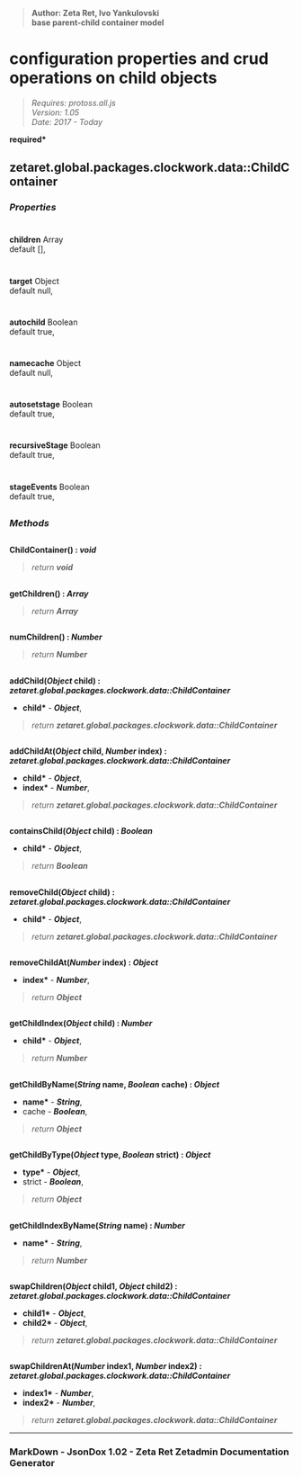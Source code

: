 > __Author: Zeta Ret, Ivo Yankulovski__  
> __base parent-child container model__  
# configuration properties and crud operations on child objects  
> *Requires: protoss.all.js*  
> *Version: 1.05*  
> *Date: 2017 - Today*  

__required*__

## zetaret.global.packages.clockwork.data::ChildContainer  

### *Properties*  

#  
__children__ Array  
default [],   

#  
__target__ Object  
default null,   

#  
__autochild__ Boolean  
default true,   

#  
__namecache__ Object  
default null,   

#  
__autosetstage__ Boolean  
default true,   

#  
__recursiveStage__ Boolean  
default true,   

#  
__stageEvents__ Boolean  
default true,   


##  
### *Methods*  

##  
__ChildContainer() : *void*__  
  
> *return __void__*  

##  
__getChildren() : *Array*__  
  
> *return __Array__*  

##  
__numChildren() : *Number*__  
  
> *return __Number__*  

##  
__addChild(*Object* child) : *zetaret.global.packages.clockwork.data::ChildContainer*__  
  
- __child*__ - __*Object*__,   
> *return __zetaret.global.packages.clockwork.data::ChildContainer__*  

##  
__addChildAt(*Object* child, *Number* index) : *zetaret.global.packages.clockwork.data::ChildContainer*__  
  
- __child*__ - __*Object*__,   
- __index*__ - __*Number*__,   
> *return __zetaret.global.packages.clockwork.data::ChildContainer__*  

##  
__containsChild(*Object* child) : *Boolean*__  
  
- __child*__ - __*Object*__,   
> *return __Boolean__*  

##  
__removeChild(*Object* child) : *zetaret.global.packages.clockwork.data::ChildContainer*__  
  
- __child*__ - __*Object*__,   
> *return __zetaret.global.packages.clockwork.data::ChildContainer__*  

##  
__removeChildAt(*Number* index) : *Object*__  
  
- __index*__ - __*Number*__,   
> *return __Object__*  

##  
__getChildIndex(*Object* child) : *Number*__  
  
- __child*__ - __*Object*__,   
> *return __Number__*  

##  
__getChildByName(*String* name, *Boolean* cache) : *Object*__  
  
- __name*__ - __*String*__,   
- cache - __*Boolean*__,   
> *return __Object__*  

##  
__getChildByType(*Object* type, *Boolean* strict) : *Object*__  
  
- __type*__ - __*Object*__,   
- strict - __*Boolean*__,   
> *return __Object__*  

##  
__getChildIndexByName(*String* name) : *Number*__  
  
- __name*__ - __*String*__,   
> *return __Number__*  

##  
__swapChildren(*Object* child1, *Object* child2) : *zetaret.global.packages.clockwork.data::ChildContainer*__  
  
- __child1*__ - __*Object*__,   
- __child2*__ - __*Object*__,   
> *return __zetaret.global.packages.clockwork.data::ChildContainer__*  

##  
__swapChildrenAt(*Number* index1, *Number* index2) : *zetaret.global.packages.clockwork.data::ChildContainer*__  
  
- __index1*__ - __*Number*__,   
- __index2*__ - __*Number*__,   
> *return __zetaret.global.packages.clockwork.data::ChildContainer__*  

---  
### MarkDown - JsonDox 1.02 - Zeta Ret Zetadmin Documentation Generator